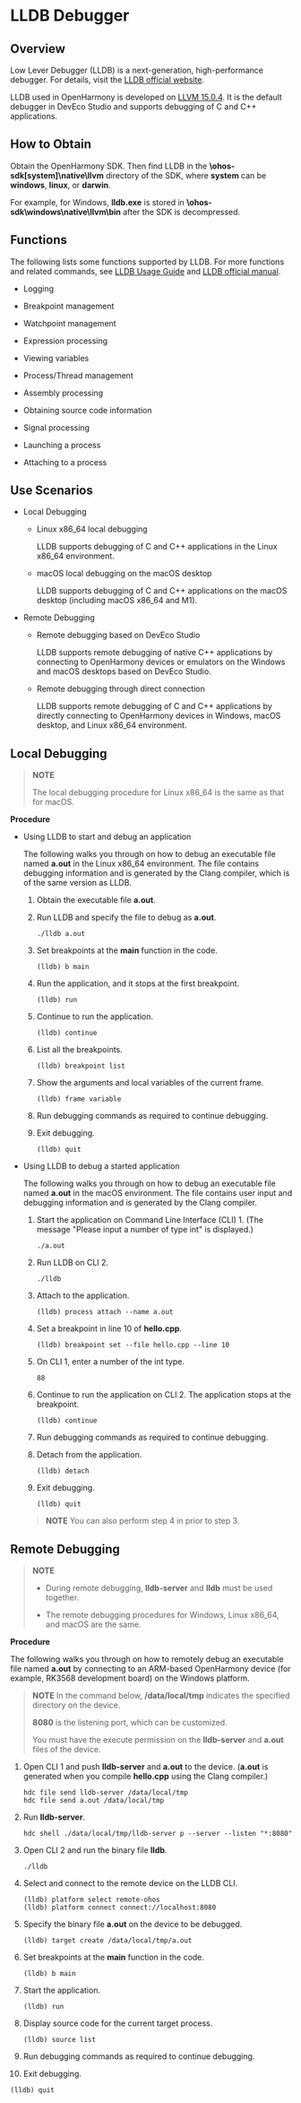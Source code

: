 # LLDB Debugger


## Overview

Low Lever Debugger (LLDB) is a next-generation, high-performance debugger. For details, visit the [LLDB official website](https://lldb.llvm.org/).

LLDB used in OpenHarmony is developed on [LLVM 15.0.4](https://github.com/llvm/llvm-project/releases/tag/llvmorg-15.0.4). It is the default debugger in DevEco Studio and supports debugging of C and C++ applications.


## How to Obtain

Obtain the OpenHarmony SDK. Then find LLDB in the **\ohos-sdk\[system]\native\llvm** directory of the SDK, where **system** can be **windows**, **linux**, or **darwin**.

For example, for Windows, **lldb.exe** is stored in **\ohos-sdk\windows\native\llvm\bin** after the SDK is decompressed.


## Functions

The following lists some functions supported by LLDB. For more functions and related commands, see [LLDB Usage Guide](https://gitee.com/openharmony/third_party_llvm-project/blob/master/lldb/README.md) and [LLDB official manual](https://lldb.llvm.org).

- Logging

- Breakpoint management

- Watchpoint management

- Expression processing

- Viewing variables

- Process/Thread management

- Assembly processing

- Obtaining source code information

- Signal processing

- Launching a process

- Attaching to a process


## Use Scenarios

- Local Debugging
  - Linux x86_64 local debugging

     LLDB supports debugging of C and C++ applications in the Linux x86_64 environment.
  - macOS local debugging on the macOS desktop

     LLDB supports debugging of C and C++ applications on the macOS desktop (including macOS x86_64 and M1).

- Remote Debugging
  - Remote debugging based on DevEco Studio

     LLDB supports remote debugging of native C++ applications by connecting to OpenHarmony devices or emulators on the Windows and macOS desktops based on DevEco Studio.
  - Remote debugging through direct connection

     LLDB supports remote debugging of C and C++ applications by directly connecting to OpenHarmony devices in Windows, macOS desktop, and Linux x86_64 environment.


## Local Debugging

> **NOTE**
>
> The local debugging procedure for Linux x86_64 is the same as that for macOS.

**Procedure**

- Using LLDB to start and debug an application

  The following walks you through on how to debug an executable file named **a.out** in the Linux x86_64 environment. The file contains debugging information and is generated by the Clang compiler, which is of the same version as LLDB.

  1. Obtain the executable file **a.out**.
  2. Run LLDB and specify the file to debug as **a.out**.

      ```lldb
      ./lldb a.out
      ```
  3. Set breakpoints at the **main** function in the code.

      ```lldb
      (lldb) b main
      ```
  4. Run the application, and it stops at the first breakpoint.

      ```lldb
      (lldb) run
      ```
  5. Continue to run the application.

      ```lldb
      (lldb) continue
      ```
  6. List all the breakpoints.

      ```lldb
      (lldb) breakpoint list
      ```
  7. Show the arguments and local variables of the current frame.

      ```lldb
      (lldb) frame variable
      ```
  8. Run debugging commands as required to continue debugging.
  9. Exit debugging.

      ```lldb
      (lldb) quit
      ```

- Using LLDB to debug a started application

  The following walks you through on how to debug an executable file named **a.out** in the macOS environment. The file contains user input and debugging information and is generated by the Clang compiler. 

  1. Start the application on Command Line Interface (CLI) 1. (The message "Please input a number of type int" is displayed.)

      ```shell
      ./a.out
      ```
  2. Run LLDB on CLI 2.

      ```shell
      ./lldb
      ```
  3. Attach to the application.

      ```lldb
      (lldb) process attach --name a.out
      ```
  4. Set a breakpoint in line 10 of **hello.cpp**.

      ```lldb
      (lldb) breakpoint set --file hello.cpp --line 10
      ```
  5. On CLI 1, enter a number of the int type.

      ```shell
      88
      ```
  6. Continue to run the application on CLI 2. The application stops at the breakpoint.

      ```lldb
      (lldb) continue
      ```
  7. Run debugging commands as required to continue debugging.
  8. Detach from the application.

      ```lldb
      (lldb) detach
      ```
  9. Exit debugging.

      ```lldb
      (lldb) quit
      ```

  > **NOTE**
  > You can also perform step 4 in prior to step 3.


## Remote Debugging

> **NOTE**
> - During remote debugging, **lldb-server** and **lldb** must be used together.
> 
> - The remote debugging procedures for Windows, Linux x86_64, and macOS are the same.

**Procedure**

The following walks you through on how to remotely debug an executable file named **a.out** by connecting to an ARM-based OpenHarmony device (for example, RK3568 development board) on the Windows platform.

> **NOTE**
> In the command below, **/data/local/tmp** indicates the specified directory on the device.
> 
> **8080** is the listening port, which can be customized.
> 
> You must have the execute permission on the **lldb-server** and **a.out** files of the device.

1. Open CLI 1 and push **lldb-server** and **a.out** to the device. (**a.out** is generated when you compile **hello.cpp** using the Clang compiler.)

   ```shell
   hdc file send lldb-server /data/local/tmp
   hdc file send a.out /data/local/tmp
   ```

2. Run **lldb-server**.

   ```shell
   hdc shell ./data/local/tmp/lldb-server p --server --listen "*:8080"
   ```

3. Open CLI 2 and run the binary file **lldb**.

   ```shell
   ./lldb
   ```

4. Select and connect to the remote device on the LLDB CLI.

   ```lldb
   (lldb) platform select remote-ohos
   (lldb) platform connect connect://localhost:8080 
   ```

5. Specify the binary file **a.out** on the device to be debugged.

   ```lldb
   (lldb) target create /data/local/tmp/a.out
   ```

6. Set breakpoints at the **main** function in the code.

   ```lldb
   (lldb) b main
   ```

7. Start the application.

   ```lldb
   (lldb) run
   ```

8. Display source code for the current target process.

   ```lldb
   (lldb) source list
   ```

9. Run debugging commands as required to continue debugging.

10. Exit debugging.

   ```lldb
   (lldb) quit
   ```
